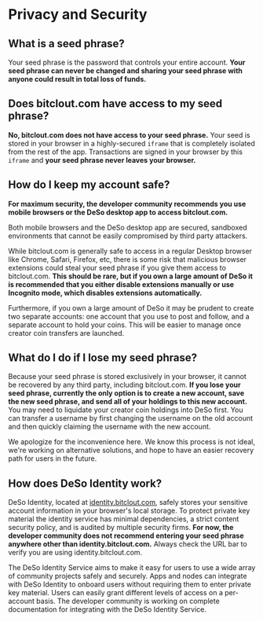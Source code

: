 # Privacy and Security

## **What is a seed phrase?**

Your seed phrase is the password that controls your entire account. **Your seed phrase can never be changed and sharing your seed phrase with anyone could result in total loss of funds.**

## **Does bitclout.com have access to my seed phrase?**

**No, bitclout.com does not have access to your seed phrase.** Your seed is stored in your browser in a highly-secured `iframe` that is completely isolated from the rest of the app. Transactions are signed in your browser by this `iframe` and **your seed phrase never leaves your browser.**

## **How do I keep my account safe?**

**For maximum security, the developer community recommends you use mobile browsers or the DeSo desktop app to access bitclout.com.** 

Both mobile browsers and the DeSo desktop app are secured, sandboxed environments that cannot be easily compromised by third party attackers.

While bitclout.com is generally safe to access in a regular Desktop browser like Chrome, Safari, Firefox, etc, there is some risk that malicious browser extensions could steal your seed phrase if you give them access to bitclout.com. **This should be rare, but if you own a large amount of DeSo it is recommended that you either disable extensions manually or use Incognito mode, which disables extensions automatically.**

Furthermore, if you own a large amount of DeSo it may be prudent to create two separate accounts: one account that you use to post and follow, and a separate account to hold your coins. This will be easier to manage once creator coin transfers are launched.

## **What do I do i**f I lose my seed phrase?

Because your seed phrase is stored exclusively in your browser, it cannot be recovered by any third party, including bitclout.com. **If you lose your seed phrase, currently the only option is to create a new account, save the new seed phrase, and send all of your holdings to this new account.** You may need to liquidate your creator coin holdings into DeSo first. You can transfer a username by first changing the username on the old account and then quickly claiming the username with the new account.

We apologize for the inconvenience here. We know this process is not ideal, we're working on alternative solutions, and hope to have an easier recovery path for users in the future.

## How does DeSo Identity work?

DeSo Identity, located at [identity.bitclout.com](https://identity.bitclout.com), safely stores your sensitive account information in your browser's local storage. To protect private key material the identity service has minimal dependencies, a strict content security policy, and is audited by multiple security firms. **For now, the developer community does not recommend entering your seed phrase anywhere other than identity.bitclout.com.** Always check the URL bar to verify you are using identity.bitclout.com.

The DeSo Identity Service aims to make it easy for users to use a wide array of community projects safely and securely. Apps and nodes can integrate with DeSo Identity to onboard users without requiring them to enter private key material. Users can easily grant different levels of access on a per-account basis. The developer community is working on complete documentation for integrating with the DeSo Identity Service.

